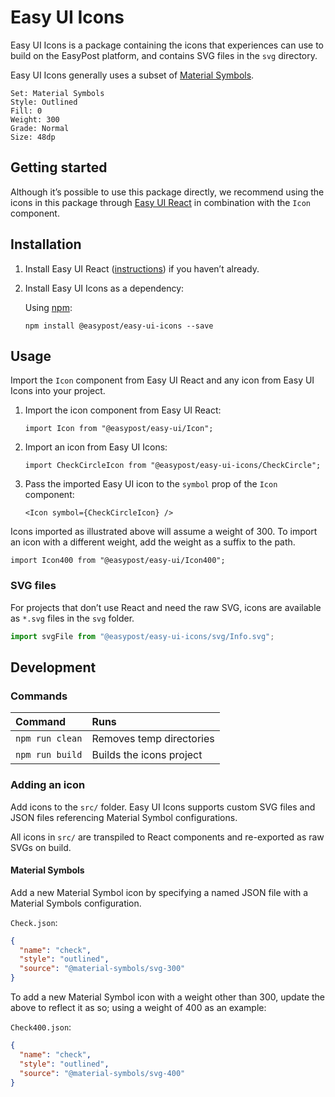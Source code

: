 # Easy UI Icons

Easy UI Icons is a package containing the icons that experiences can use to build on the EasyPost platform, and contains SVG files in the `svg` directory.

Easy UI Icons generally uses a subset of [Material Symbols](https://fonts.google.com/icons?icon.set=Material+Symbols).

```
Set: Material Symbols
Style: Outlined
Fill: 0
Weight: 300
Grade: Normal
Size: 48dp
```

## Getting started

Although it’s possible to use this package directly, we recommend using the icons in this package through [Easy UI React](https://github.com/EasyPost/easy-ui/tree/main/easy-ui-react) in combination with the `Icon` component.

## Installation

1. Install Easy UI React ([instructions](https://github.com/EasyPost/easy-ui/tree/main/easy-ui-react)) if you haven’t already.

2. Install Easy UI Icons as a dependency:

   Using [npm](https://www.npmjs.com/):

   ```
   npm install @easypost/easy-ui-icons --save
   ```

## Usage

Import the `Icon` component from Easy UI React and any icon from Easy UI Icons into your project.

1. Import the icon component from Easy UI React:

   ```tsx
   import Icon from "@easypost/easy-ui/Icon";
   ```

2. Import an icon from Easy UI Icons:

   ```tsx
   import CheckCircleIcon from "@easypost/easy-ui-icons/CheckCircle";
   ```

3. Pass the imported Easy UI icon to the `symbol` prop of the `Icon` component:

   ```tsx
   <Icon symbol={CheckCircleIcon} />
   ```

Icons imported as illustrated above will assume a weight of 300. To import an icon with a different weight, add the weight as a suffix to the path.

```tsx
import Icon400 from "@easypost/easy-ui/Icon400";
```

### SVG files

For projects that don’t use React and need the raw SVG, icons are available as `*.svg` files in the `svg` folder.

```js
import svgFile from "@easypost/easy-ui-icons/svg/Info.svg";
```

## Development

### Commands

| Command         | Runs                     |
| :-------------- | :----------------------- |
| `npm run clean` | Removes temp directories |
| `npm run build` | Builds the icons project |

### Adding an icon

Add icons to the `src/` folder. Easy UI Icons supports custom SVG files and JSON files referencing Material Symbol configurations.

All icons in `src/` are transpiled to React components and re-exported as raw SVGs on build.

#### Material Symbols

Add a new Material Symbol icon by specifying a named JSON file with a Material Symbols configuration.

`Check.json`:

```json
{
  "name": "check",
  "style": "outlined",
  "source": "@material-symbols/svg-300"
}
```

To add a new Material Symbol icon with a weight other than 300, update the above to reflect it as so; using a weight of 400 as an example:

`Check400.json`:

```json
{
  "name": "check",
  "style": "outlined",
  "source": "@material-symbols/svg-400"
}
```

